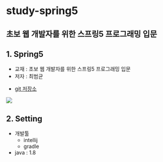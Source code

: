 # study-spring5

## 초보 웹 개발자를 위한 스프링5 프로그래밍 입문

## 1. Spring5

- 교재 : 초보 웹 개발자를 위한 스프링5 프로그래밍 입문
- 저자 : 최범균

* <a href="https://github.com/madvirus/spring5fs">git 저장소</a>

![](https://www.kame.co.kr/board/down/book/spring5fs-web.jpg)

## 2. Setting

- 개발툴 
  - intellij
  - gradle
- java : 1.8



